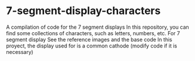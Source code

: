 # 7-segment-display-characters
A compilation of code for the 7 segment displays 
In this repository, you can find some collections of characters, such as letters, numbers, etc. For 7 segment display
See the reference images and the base code
In this proyect, the display used for is a common cathode (modify code if it is necessary)
